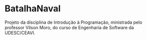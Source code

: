 # BatalhaNaval
 Projeto da disciplina de Introdução à Programação, ministrada pelo professor Vilson Moro, do curso de Engenharia de Software da UDESC/CEAVI. 
